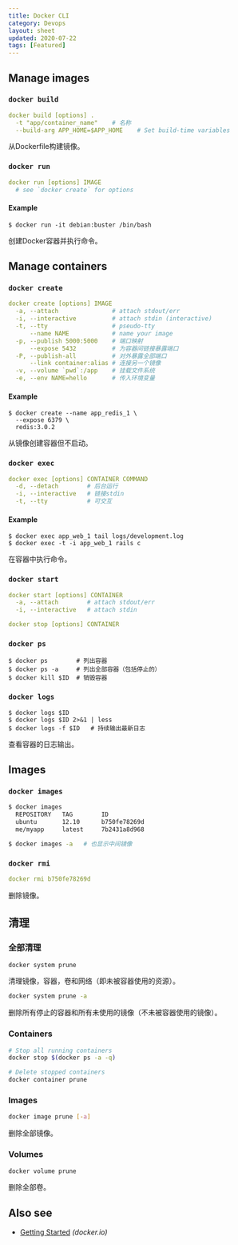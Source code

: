 ```yaml
---
title: Docker CLI
category: Devops
layout: sheet
updated: 2020-07-22
tags: [Featured]
---
```


Manage images
-------------

### `docker build`

```yml
docker build [options] .
  -t "app/container_name"    # 名称
  --build-arg APP_HOME=$APP_HOME    # Set build-time variables
```

从Dockerfile构建镜像。


### `docker run`

```yml
docker run [options] IMAGE
  # see `docker create` for options
```

#### Example

```
$ docker run -it debian:buster /bin/bash
```
创建Docker容器并执行命令。

Manage containers
-----------------

### `docker create`

```yml
docker create [options] IMAGE
  -a, --attach               # attach stdout/err
  -i, --interactive          # attach stdin (interactive)
  -t, --tty                  # pseudo-tty
      --name NAME            # name your image
  -p, --publish 5000:5000    # 端口映射
      --expose 5432          # 为容器间链接暴露端口
  -P, --publish-all          # 对外暴露全部端口
      --link container:alias # 连接另一个镜像
  -v, --volume `pwd`:/app    # 挂载文件系统
  -e, --env NAME=hello       # 传入环境变量
```


#### Example

```
$ docker create --name app_redis_1 \
  --expose 6379 \
  redis:3.0.2
```

从镜像创建容器但不启动。

### `docker exec`

```yml
docker exec [options] CONTAINER COMMAND
  -d, --detach        # 后台运行
  -i, --interactive   # 链接stdin
  -t, --tty           # 可交互
```

#### Example

```
$ docker exec app_web_1 tail logs/development.log
$ docker exec -t -i app_web_1 rails c
```

在容器中执行命令。


### `docker start`

```yml
docker start [options] CONTAINER
  -a, --attach        # attach stdout/err
  -i, --interactive   # attach stdin

docker stop [options] CONTAINER
```

### `docker ps`

```
$ docker ps        # 列出容器
$ docker ps -a     # 列出全部容器（包括停止的）
$ docker kill $ID  # 销毁容器
```

### `docker logs`

```
$ docker logs $ID
$ docker logs $ID 2>&1 | less
$ docker logs -f $ID   # 持续输出最新日志
```

查看容器的日志输出。

Images
------

### `docker images`

```sh
$ docker images
  REPOSITORY   TAG        ID
  ubuntu       12.10      b750fe78269d
  me/myapp     latest     7b2431a8d968
```

```sh
$ docker images -a   # 也显示中间镜像
```

### `docker rmi`

```yml
docker rmi b750fe78269d
```

删除镜像。

## 清理

### 全部清理

```sh
docker system prune
```

清理镜像，容器，卷和网络（即未被容器使用的资源）。

```sh
docker system prune -a
```

删除所有停止的容器和所有未使用的镜像（不未被容器使用的镜像）。

### Containers

```sh
# Stop all running containers
docker stop $(docker ps -a -q)

# Delete stopped containers
docker container prune
```

### Images

```sh
docker image prune [-a]
```

删除全部镜像。

### Volumes

```sh
docker volume prune
```

删除全部卷。

Also see
--------

 * [Getting Started](http://www.docker.io/gettingstarted/) _(docker.io)_
